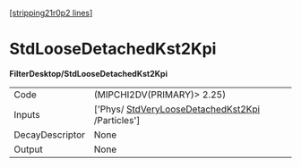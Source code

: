 [[stripping21r0p2 lines]](./stripping21r0p2-index)

# StdLooseDetachedKst2Kpi

**FilterDesktop/StdLooseDetachedKst2Kpi**

|                 |                                                                                                     |
|-----------------|-----------------------------------------------------------------------------------------------------|
| Code            | (MIPCHI2DV(PRIMARY)\> 2.25)                                                                         |
| Inputs          | ['Phys/ [StdVeryLooseDetachedKst2Kpi](./stripping21r0p2-stdveryloosedetachedkst2kpi) /Particles'] |
| DecayDescriptor | None                                                                                                |
| Output          | None                                                                                                |
